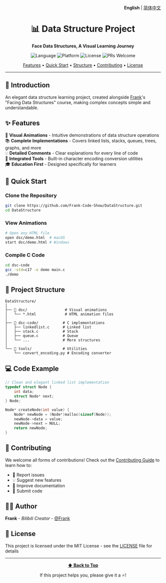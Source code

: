 <div align="right">
  
  **English** | [简体中文](./docs/README_ZH.md)
  
</div>

<div align="center">
  
  # 📊 Data Structure Project
  
  <p align="center">
    <strong>Face Data Structures, A Visual Learning Journey</strong>
  </p>
  
  <p align="center">
    <img src="https://img.shields.io/badge/language-C17-blue.svg" alt="Language">
    <img src="https://img.shields.io/badge/platform-Cross--platform-lightgrey.svg" alt="Platform">
    <img src="https://img.shields.io/badge/license-MIT-green.svg" alt="License">
    <img src="https://img.shields.io/badge/PRs-welcome-brightgreen.svg" alt="PRs Welcome">
  </p>
  
  <p align="center">
    <a href="#-features">Features</a> •
    <a href="#-quick-start">Quick Start</a> •
    <a href="#-project-structure">Structure</a> •
    <a href="#-contributing">Contributing</a> •
    <a href="#-license">License</a>
  </p>
  
</div>

---

## 🎯 Introduction

An elegant data structure learning project, created alongside [Frank](https://space.bilibili.com/19658621)'s "Facing Data Structures" course, making complex concepts simple and understandable.

## ✨ Features

🎨 **Visual Animations** - Intuitive demonstrations of data structure operations  
📚 **Complete Implementations** - Covers linked lists, stacks, queues, trees, graphs, and more  
💡 **Detailed Comments** - Clear explanations for every line of code  
🔧 **Integrated Tools** - Built-in character encoding conversion utilities  
🎓 **Education First** - Designed specifically for learners  

## 🚀 Quick Start

### Clone the Repository

```bash
git clone https://github.com/Frank-Code-Show/DataStructure.git
cd DataStructure
```

### View Animations

```bash
# Open any HTML file
open dsc/demo.html  # macOS
start dsc/demo.html # Windows
```

### Compile C Code

```bash
cd dsc-code
gcc -std=c17 -o demo main.c
./demo
```

## 📁 Project Structure

```
DataStructure/
│
├── 📂 dsc/                 # Visual animations
│   └── *.html             # HTML animation files
│
├── 📂 dsc-code/           # C implementations
│   ├── linkedlist.c      # Linked list
│   ├── stack.c           # Stack
│   ├── queue.c           # Queue
│   └── ...               # More structures
│
└── 🔧 tools/              # Utilities
    └── convert_encoding.py # Encoding converter
```

## 💻 Code Example

```c
// Clean and elegant linked list implementation
typedef struct Node {
    int data;
    struct Node* next;
} Node;

Node* createNode(int value) {
    Node* newNode = (Node*)malloc(sizeof(Node));
    newNode->data = value;
    newNode->next = NULL;
    return newNode;
}
```

## 🤝 Contributing

We welcome all forms of contributions! Check out the [Contributing Guide](CONTRIBUTING_EN.md) to learn how to:

- 🐛 Report issues
- 💡 Suggest new features
- 📝 Improve documentation
- 🔧 Submit code

## 👨‍💻 Author

**Frank** - *Bilibili Creator* - [@Frank](https://space.bilibili.com/19658621)

## 📄 License

This project is licensed under the MIT License - see the [LICENSE](LICENSE) file for details

---

<div align="center">
  
  **[⬆ Back to Top](#-data-structure-project)**
  
  If this project helps you, please give it a ⭐️!
  
</div>
